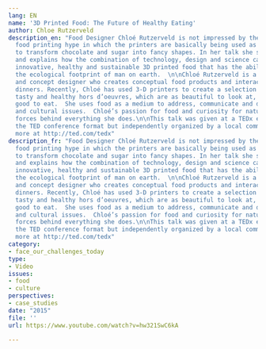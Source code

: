 ```yaml
---
lang: EN
name: '3D Printed Food: The Future of Healthy Eating'
author: Chloe Rutzerveld
description_en: "Food Designer Chloé Rutzerveld is not impressed by the current 3D
  food printing hype in which the printers are basically being used as shaping machines
  to transform chocolate and sugar into fancy shapes. In her talk she shares her vision
  and explains how the combination of technology, design and science can lead to actual
  innovative, healthy and sustainable 3D printed food that has the ability to reduce
  the ecological footprint of man on earth.  \n\nChloé Rutzerveld is a Dutch food
  and concept designer who creates conceptual food products and interactive, experimental
  dinners. Recently, Chloé has used 3-D printers to create a selection of unique,
  tasty and healthy hors d’oeuvres, which are as beautiful to look at, as they are
  good to eat.  She uses food as a medium to address, communicate and discuss social
  and cultural issues.  Chloé’s passion for food and curiosity for nature are driving
  forces behind everything she does.\n\nThis talk was given at a TEDx event using
  the TED conference format but independently organized by a local community. Learn
  more at http://ted.com/tedx"
description_fr: "Food Designer Chloé Rutzerveld is not impressed by the current 3D
  food printing hype in which the printers are basically being used as shaping machines
  to transform chocolate and sugar into fancy shapes. In her talk she shares her vision
  and explains how the combination of technology, design and science can lead to actual
  innovative, healthy and sustainable 3D printed food that has the ability to reduce
  the ecological footprint of man on earth.  \n\nChloé Rutzerveld is a Dutch food
  and concept designer who creates conceptual food products and interactive, experimental
  dinners. Recently, Chloé has used 3-D printers to create a selection of unique,
  tasty and healthy hors d’oeuvres, which are as beautiful to look at, as they are
  good to eat.  She uses food as a medium to address, communicate and discuss social
  and cultural issues.  Chloé’s passion for food and curiosity for nature are driving
  forces behind everything she does.\n\nThis talk was given at a TEDx event using
  the TED conference format but independently organized by a local community. Learn
  more at http://ted.com/tedx"
category:
- face_our_challenges_today
type:
- Video
issues:
- food
- culture
perspectives:
- case_studies
date: "2015"
file: ''
url: https://www.youtube.com/watch?v=hw321SwC6kA

---
```

